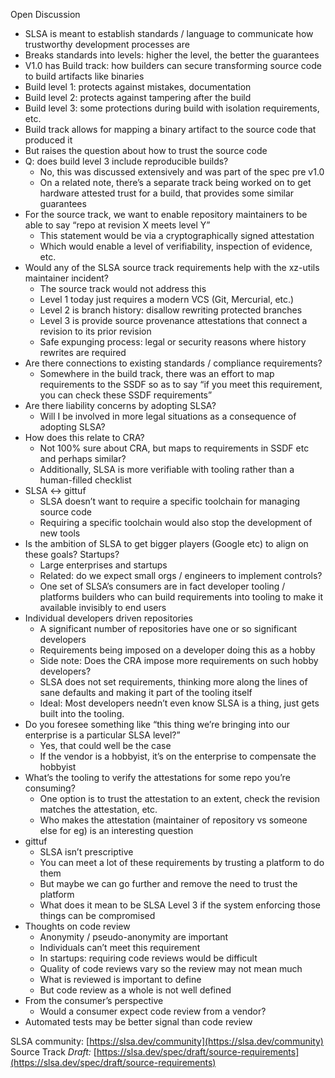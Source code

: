 Open Discussion

* SLSA is meant to establish standards / language to communicate how trustworthy development processes are
* Breaks standards into levels: higher the level, the better the guarantees
* V1.0 has Build track: how builders can secure transforming source code to build artifacts like binaries
* Build level 1: protects against mistakes, documentation
* Build level 2: protects against tampering after the build
* Build level 3: some protections during build with isolation requirements, etc.
* Build track allows for mapping a binary artifact to the source code that produced it
* But raises the question about how to trust the source code
* Q: does build level 3 include reproducible builds?
  * No, this was discussed extensively and was part of the spec pre v1.0
  * On a related note, there’s a separate track being worked on to get hardware attested trust for a build, that provides some similar guarantees
* For the source track, we want to enable repository maintainers to be able to say “repo at revision X meets level Y”
  * This statement would be via a cryptographically signed attestation
  * Which would enable a level of verifiability, inspection of evidence, etc.
* Would any of the SLSA source track requirements help with the xz-utils maintainer incident?
  * The source track would not address this
  * Level 1 today just requires a modern VCS (Git, Mercurial, etc.)
  * Level 2 is branch history: disallow rewriting protected branches
  * Level 3 is provide source provenance attestations that connect a revision to its prior revision
  * Safe expunging process: legal or security reasons where history rewrites are required
* Are there connections to existing standards / compliance requirements?
  * Somewhere in the build track, there was an effort to map requirements to the SSDF so as to say “if you meet this requirement, you can check these SSDF requirements”
* Are there liability concerns by adopting SLSA?
  * Will I be involved in more legal situations as a consequence of adopting SLSA?
* How does this relate to CRA?
  * Not 100% sure about CRA, but maps to requirements in SSDF etc and perhaps similar?
  * Additionally, SLSA is more verifiable with tooling rather than a human-filled checklist
* SLSA \<-\> gittuf
  * SLSA doesn’t want to require a specific toolchain for managing source code
  * Requiring a specific toolchain would also stop the development of new tools
* Is the ambition of SLSA to get bigger players (Google etc) to align on these goals? Startups?
  * Large enterprises and startups
  * Related: do we expect small orgs / engineers to implement controls?
  * One set of SLSA’s consumers are in fact developer tooling / platforms builders who can build requirements into tooling to make it available invisibly to end users
* Individual developers driven repositories
  * A significant number of repositories have one or so significant developers
  * Requirements being imposed on a developer doing this as a hobby
  * Side note: Does the CRA impose more requirements on such hobby developers?
  * SLSA does not set requirements, thinking more along the lines of sane defaults and making it part of the tooling itself
  * Ideal: Most developers needn’t even know SLSA is a thing, just gets built into the tooling.
* Do you foresee something like “this thing we’re bringing into our enterprise is a particular SLSA level?”
  * Yes, that could well be the case
  * If the vendor is a hobbyist, it’s on the enterprise to compensate the hobbyist
* What’s the tooling to verify the attestations for some repo you’re consuming?
  * One option is to trust the attestation to an extent, check the revision matches the attestation, etc.
  * Who makes the attestation (maintainer of repository vs someone else for eg) is an interesting question
* gittuf
  * SLSA isn’t prescriptive
  * You can meet a lot of these requirements by trusting a platform to do them
  * But maybe we can go further and remove the need to trust the platform
  * What does it mean to be SLSA Level 3 if the system enforcing those things can be compromised
* Thoughts on code review
  * Anonymity / pseudo-anonymity are important
  * Individuals can’t meet this requirement
  * In startups: requiring code reviews would be difficult
  * Quality of code reviews vary so the review may not mean much
  * What is reviewed is important to define
  * But code review as a whole is not well defined
* From the consumer’s perspective
  * Would a consumer expect code review from a vendor?
* Automated tests may be better signal than code review

SLSA community: [https://slsa.dev/community](https://slsa.dev/community)
Source Track *Draft:* [https://slsa.dev/spec/draft/source-requirements](https://slsa.dev/spec/draft/source-requirements)
